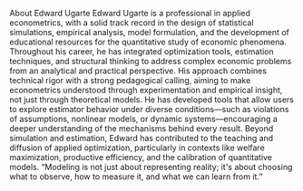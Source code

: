 About Edward Ugarte
Edward Ugarte is a professional in applied econometrics, with a solid track record in the design of statistical simulations, empirical analysis, model formulation, and the development of educational resources for the quantitative study of economic phenomena. Throughout his career, he has integrated optimization tools, estimation techniques, and structural thinking to address complex economic problems from an analytical and practical perspective.
His approach combines technical rigor with a strong pedagogical calling, aiming to make econometrics understood through experimentation and empirical insight, not just through theoretical models. He has developed tools that allow users to explore estimator behavior under diverse conditions—such as violations of assumptions, nonlinear models, or dynamic systems—encouraging a deeper understanding of the mechanisms behind every result.
Beyond simulation and estimation, Edward has contributed to the teaching and diffusion of applied optimization, particularly in contexts like welfare maximization, productive efficiency, and the calibration of quantitative models.
“Modeling is not just about representing reality; it's about choosing what to observe, how to measure it, and what we can learn from it.”




